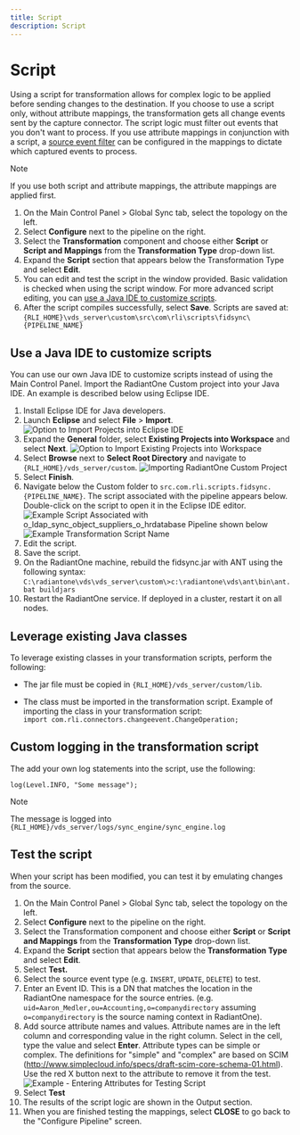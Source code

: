 ```yaml
---
title: Script
description: Script
---
```


# Script

Using a script for transformation allows for complex logic to be applied before sending changes to the destination. If you choose to use a script only, without attribute mappings, the transformation gets all change events sent by the capture connector. The script logic must filter out events that you don't want to process. If you use attribute mappings in conjunction with a script, a [source event filter](transformation/attribute-mappings.md#source-event-filter) can be configured in the mappings to dictate which captured events to process.

>[!note]
>If you use both script and attribute mappings, the attribute mappings are applied first.

1. On the Main Control Panel > Global Sync tab, select the topology on the left.
1. Select **Configure** next to the pipeline on the right.
1. Select the **Transformation** component and choose either **Script** or **Script and Mappings** from the **Transformation Type** drop-down list.
1. Expand the **Script** section that appears below the Transformation Type and select **Edit**.
1. You can edit and test the script in the window provided. Basic validation is checked when using the script window. For more advanced script editing, you can [use a Java IDE to customize scripts](#use-a-java-ide-to-customize-scripts).
1. After the script compiles successfully, select **Save**. Scripts are saved at: `{RLI_HOME}\vds_server\custom\src\com\rli\scripts\fidsync\{PIPELINE_NAME}`

## Use a Java IDE to customize scripts

You can use our own Java IDE to customize scripts instead of using the Main Control Panel. Import the RadiantOne Custom project into your Java IDE. An example is described below using Eclipse IDE.

1. Install Eclipse IDE for Java developers.
1. Launch **Eclipse** and select **File** > **Import**.
![Option to Import Projects into Eclipse IDE](../media/image62.png)
1. Expand the **General** folder, select **Existing Projects into Workspace** and select **Next**.
![Option to Import Existing Projects into Workspace](../media/image63.png)
1. Select **Browse** next to **Select Root Directory** and navigate to `{RLI_HOME}/vds_server/custom`.
![Importing RadiantOne Custom Project](../media/image64.png)
1. Select **Finish**.
1. Navigate below the Custom folder to `src.com.rli.scripts.fidsync.{PIPELINE_NAME}`. The script associated with the pipeline appears below. Double-click on the script to open it in the Eclipse IDE editor.
![Example Script Associated with `o_ldap_sync_object_suppliers_o_hrdatabase` Pipeline shown below](../media/image65.png)
![Example Transformation Script Name](../media/image66.png)
1. Edit the script.
1. Save the script.
1. On the RadiantOne machine, rebuild the fidsync.jar with ANT using the following syntax:
`C:\radiantone\vds\vds_server\custom\>c:\radiantone\vds\ant\bin\ant.bat buildjars`
1. Restart the RadiantOne service. If deployed in a cluster, restart it on all nodes.

## Leverage existing Java classes

To leverage existing classes in your transformation scripts, perform the following:

- The jar file must be copied in `{RLI_HOME}/vds_server/custom/lib`.

- The class must be imported in the transformation script. 
  Example of importing the class in your transformation script:  
  `import com.rli.connectors.changeevent.ChangeOperation;`

## Custom logging in the transformation script

The add your own log statements into the script, use the following:

`log(Level.INFO, "Some message");`

>[!note]
>The message is logged into `{RLI_HOME}/vds_server/logs/sync_engine/sync_engine.log`

## Test the script

When your script has been modified, you can test it by emulating changes from the source.

1. On the Main Control Panel > Global Sync tab, select the topology on the left.
1. Select **Configure** next to the pipeline on the right.
1. Select the Transformation component and choose either **Script** or **Script and Mappings** from the **Transformation Type** drop-down list.
1. Expand the **Script** section that appears below the **Transformation Type** and select **Edit**.
1. Select **Test.**
1. Select the source event type (e.g. `INSERT`, `UPDATE`, `DELETE`) to test.
1. Enter an Event ID. This is a DN that matches the location in the RadiantOne namespace for the source entries. (e.g. `uid=Aaron_Medler,ou=Accounting,o=companydirectory` assuming `o=companydirectory` is the source naming context in RadiantOne).
1. Add source attribute names and values. Attribute names are in the left column and corresponding value in the right column. Select in the cell, type the value and select **Enter**. Attribute types can be simple or complex. The definitions for "simple" and "complex" are based on SCIM (<http://www.simplecloud.info/specs/draft-scim-core-schema-01.html>). Use the red X button next to the attribute to remove it from the test.
![Example - Entering Attributes for Testing Script](../media/image68.png)
1. Select **Test**
1.  The results of the script logic are shown in the Output section.
1.  When you are finished testing the mappings, select **CLOSE** to go back to the "Configure Pipeline" screen.
